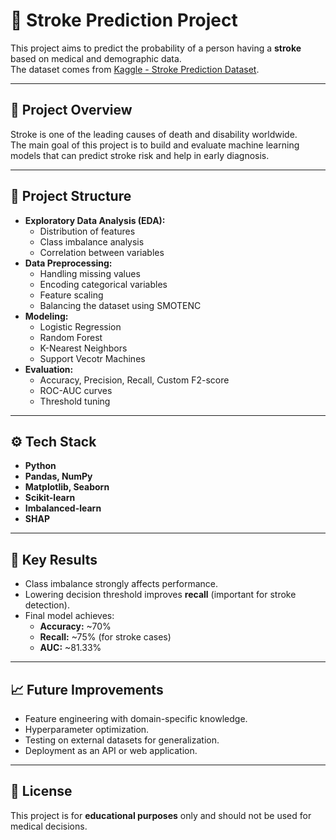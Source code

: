 # 🧠 Stroke Prediction Project

This project aims to predict the probability of a person having a **stroke** based on medical and demographic data.  
The dataset comes from [Kaggle - Stroke Prediction Dataset](https://www.kaggle.com/fedesoriano/stroke-prediction-dataset).

---

## 📌 Project Overview
Stroke is one of the leading causes of death and disability worldwide.  
The main goal of this project is to build and evaluate machine learning models that can predict stroke risk and help in early diagnosis.

---

## 📂 Project Structure
- **Exploratory Data Analysis (EDA):**
  - Distribution of features
  - Class imbalance analysis
  - Correlation between variables
- **Data Preprocessing:**
  - Handling missing values
  - Encoding categorical variables
  - Feature scaling
  - Balancing the dataset using SMOTENC
- **Modeling:**
  - Logistic Regression
  - Random Forest
  - K-Nearest Neighbors
  - Support Vecotr Machines
- **Evaluation:**
  - Accuracy, Precision, Recall, Custom F2-score
  - ROC-AUC curves
  - Threshold tuning

---

## ⚙️ Tech Stack
- **Python**
- **Pandas, NumPy**
- **Matplotlib, Seaborn**
- **Scikit-learn**
- **Imbalanced-learn**
- **SHAP**
---

## 🚀 Key Results
- Class imbalance strongly affects performance.
- Lowering decision threshold improves **recall** (important for stroke detection).
- Final model achieves:
  - **Accuracy:** ~70%
  - **Recall:** ~75% (for stroke cases)
  - **AUC:** ~81.33%

---

## 📈 Future Improvements
- Feature engineering with domain-specific knowledge.
- Hyperparameter optimization.
- Testing on external datasets for generalization.
- Deployment as an API or web application.

---

## 📜 License
This project is for **educational purposes** only and should not be used for medical decisions.

